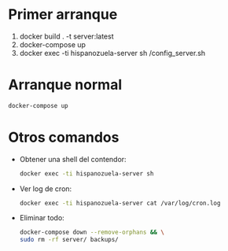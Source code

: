 # Primer arranque
1. docker build . -t server:latest
2. docker-compose up
3. docker exec -ti hispanozuela-server sh /config_server.sh

# Arranque normal
```bash
docker-compose up
```

# Otros comandos
- Obtener una shell del contendor:
    ```bash
    docker exec -ti hispanozuela-server sh
    ```
- Ver log de cron:
    ```bash
    docker exec -ti hispanozuela-server cat /var/log/cron.log
    ```
- Eliminar todo:
    ```bash
    docker-compose down --remove-orphans && \
    sudo rm -rf server/ backups/
    ```

